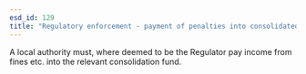 ```yaml
---
esd_id: 129
title: "Regulatory enforcement - payment of penalties into consolidated fund"
---
```


A local authority must, where deemed to be the Regulator pay income from fines etc. into the relevant consolidation fund.

